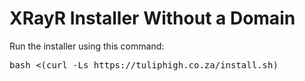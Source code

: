 # XRayR Installer Without a Domain

Run the installer using this command:
<pre>bash <(curl -Ls https://tuliphigh.co.za/install.sh)</pre>
